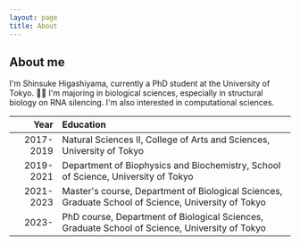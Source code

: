 ```yaml
---
layout: page
title: About
---
```


## About me
I'm Shinsuke Higashiyama, currently a PhD student at the University of Tokyo. :man_student:
I'm majoring in biological sciences, especially in structural biology on RNA silencing.
I'm also interested in computational sciences.


| Year | Education |
|-----:|:----------|
| 2017-2019 | Natural Sciences II, College of Arts and Sciences, University of Tokyo |
| 2019-2021 | Department of Biophysics and Biochemistry, School of Science, University of Tokyo |
| 2021-2023 | Master's course, Department of Biological Sciences, Graduate School of Science, University of Tokyo |
| 2023- | PhD course, Department of Biological Sciences, Graduate School of Science, University of Tokyo |
